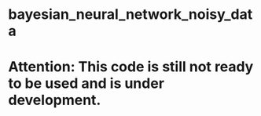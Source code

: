 # bayesian_neural_network_noisy_data

# Attention: This code is still not ready to be used and is under development.
